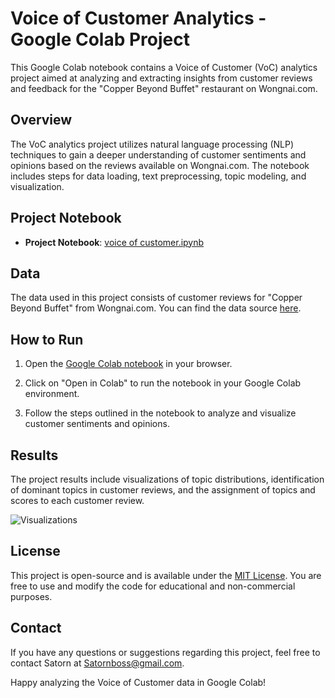 # Voice of Customer Analytics - Google Colab Project

This Google Colab notebook contains a Voice of Customer (VoC) analytics project aimed at analyzing and extracting insights from customer reviews and feedback for the "Copper Beyond Buffet" restaurant on Wongnai.com.

## Overview

The VoC analytics project utilizes natural language processing (NLP) techniques to gain a deeper understanding of customer sentiments and opinions based on the reviews available on Wongnai.com. The notebook includes steps for data loading, text preprocessing, topic modeling, and visualization.

## Project Notebook

- **Project Notebook**: [voice of customer.ipynb](voice%20of%20customer.ipynb)

## Data

The data used in this project consists of customer reviews for "Copper Beyond Buffet" from Wongnai.com. You can find the data source [here](https://www.wongnai.com/restaurants/copper?_st=cD01O2I9MjI2NjgwO2FkPWZhbHNlO3Q9MTY5NDQ0MjIyNTExNTtyaT0xWDdhcERITHExSVNKcEpmckowRVVrcmFZTFozb2Y7aT0xWDcwSVgyd0ExUEdYUm5iU3g4RGlBVFhYaExNc1I7d3JlZj1zcjs%3D).

## How to Run

1. Open the [Google Colab notebook](https://github.com/bbossssss/MADT8101_Customer_Analytics/blob/c7eaa31bd454cc455ef8ac11c2a5c4236484823e/Voice%20of%20Customer/Voice_of_customer.ipynb) in your browser.

2. Click on "Open in Colab" to run the notebook in your Google Colab environment.

3. Follow the steps outlined in the notebook to analyze and visualize customer sentiments and opinions.

## Results

The project results include visualizations of topic distributions, identification of dominant topics in customer reviews, and the assignment of topics and scores to each customer review.

![Visualizations](https://github.com/bbossssss/MADT8101_Customer_Analytics/blob/6e624bbddb9119de59484f4089200d3a68035789/Voice%20of%20Customer/image/Visualizing_results.png)

## License

This project is open-source and is available under the [MIT License](LICENSE). You are free to use and modify the code for educational and non-commercial purposes.

## Contact

If you have any questions or suggestions regarding this project, feel free to contact Satorn at Satornboss@gmail.com.

Happy analyzing the Voice of Customer data in Google Colab!
